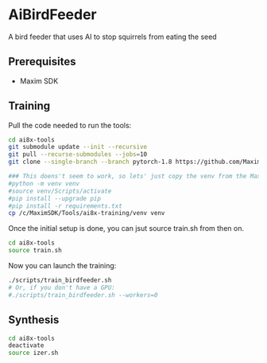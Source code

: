# AiBirdFeeder
A bird feeder that uses AI to stop squirrels from eating the seed

## Prerequisites

- Maxim SDK

## Training

Pull the code needed to run the tools:

```bash
cd ai8x-tools
git submodule update --init --recursive
git pull --recurse-submodules --jobs=10
git clone --single-branch --branch pytorch-1.8 https://github.com/MaximIntegratedAI/distiller.git

### This doens't seem to work, so lets' just copy the venv from the MaximSDK
#python -m venv venv
#source venv/Scripts/activate
#pip install --upgrade pip
#pip install -r requirements.txt
cp /c/MaximSDK/Tools/ai8x-training/venv venv
```

Once the initial setup is done, you can jsut source train.sh from then on.

```bash
cd ai8x-tools
source train.sh
```

Now you can launch the training:

```bash
./scripts/train_birdfeeder.sh
# Or, if you don't have a GPU:
#./scripts/train_birdfeeder.sh --workers=0
```

## Synthesis

```bash
cd ai8x-tools
deactivate
source izer.sh
```

